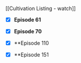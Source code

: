 [[Cultivation Listing - watch]]

- [x] **Episode 61**

- [x] **Episode 70**

- [x] **Episode 110 

- [x] **Episode 151